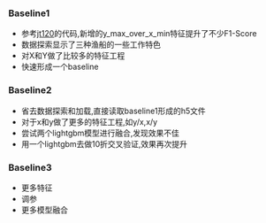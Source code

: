 ### Baseline1
- 参考[jt120](https://github.com/jt120/tianchi_ship_2019)的代码,新增的y_max_over_x_min特征提升了不少F1-Score
- 数据探索显示了三种渔船的一些工作特色
- 对X和Y做了比较多的特征工程
- 快速形成一个baseline

### Baseline2
- 省去数据探索和加载,直接读取baseline1形成的h5文件
- 对于x和y做了更多的特征工程,如y/x,x/y
- 尝试两个lightgbm模型进行融合,发现效果不佳
- 用一个lightgbm去做10折交叉验证,效果再次提升

### Baseline3
- 更多特征
- 调参
- 更多模型融合
